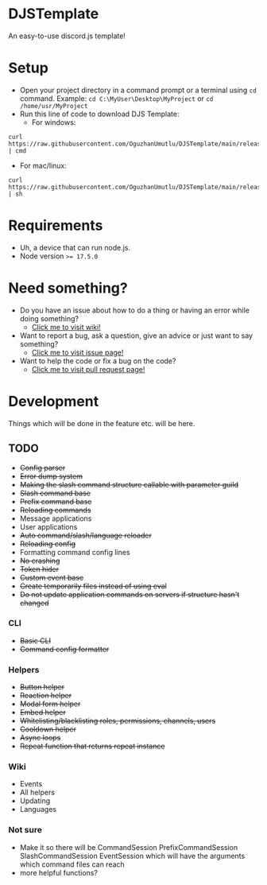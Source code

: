 # DJSTemplate

An easy-to-use discord.js template!

# Setup

- Open your project directory in a command prompt or a terminal using `cd` command.
  Example: `cd C:\MyUser\Desktop\MyProject` or `cd /home/usr/MyProject`
- Run this line of code to download DJS Template:
  - For windows:
```shell
curl https://raw.githubusercontent.com/OguzhanUmutlu/DJSTemplate/main/releases/setup.cmd | cmd
```
  - For mac/linux:
```shell
curl https://raw.githubusercontent.com/OguzhanUmutlu/DJSTemplate/main/releases/setup.sh | sh
``` 

# Requirements

- Uh, a device that can run node.js.
- Node version `>= 17.5.0`

# Need something?

- Do you have an issue about how to do a thing or having an error while doing something?
    - [Click me to visit wiki!](https://github.com/OguzhanUmutlu/DJSTemplate/wiki)
- Want to report a bug, ask a question, give an advice or just want to say something?
    - [Click me to visit issue page!](https://github.com/OguzhanUmutlu/DJSTemplate/issues)
- Want to help the code or fix a bug on the code?
    - [Click me to visit pull request page!](https://github.com/OguzhanUmutlu/DJSTemplate/pulls)

# Development

Things which will be done in the feature etc. will be here.

## TODO

- ~~Config parser~~
- ~~Error dump system~~
- ~~Making the slash command structure callable with parameter guild~~
- ~~Slash command base~~
- ~~Prefix command base~~
- ~~Reloading commands~~
- Message applications
- User applications
- ~~Auto command/slash/language reloader~~
- ~~Reloading config~~
- Formatting command config lines
- ~~No crashing~~
- ~~Token hider~~
- ~~Custom event base~~
- ~~Create temporarily files instead of using eval~~
- ~~Do not update application commands on servers if structure hasn't changed~~

### CLI

- ~~Basic CLI~~
- ~~Command config formatter~~

### Helpers

- ~~Button helper~~
- ~~Reaction helper~~
- ~~Modal form helper~~
- ~~Embed helper~~
- ~~Whitelisting/blacklisting roles, permissions, channels, users~~
- ~~Cooldown helper~~
- ~~Async loops~~
- ~~Repeat function that returns repeat instance~~

### Wiki

- Events
- All helpers
- Updating
- Languages

### Not sure

- Make it so there will be CommandSession PrefixCommandSession SlashCommandSession EventSession which will have the
  arguments which command files can reach
- more helpful functions?
